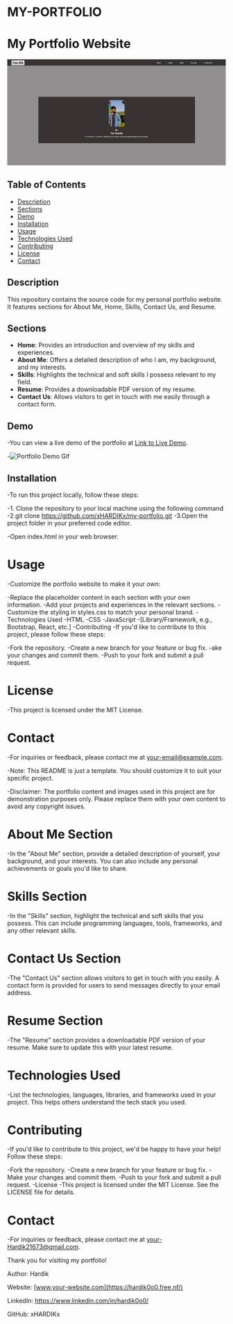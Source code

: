 # MY-PORTFOLIO

# My Portfolio Website

![Portfolio Preview](portfolio_preview.png)

## Table of Contents

- [Description](#description)
- [Sections](#sections)
- [Demo](#demo)
- [Installation](#installation)
- [Usage](#usage)
- [Technologies Used](#technologies-used)
- [Contributing](#contributing)
- [License](#license)
- [Contact](#contact)

## Description

This repository contains the source code for my personal portfolio website. It features sections for About Me, Home, Skills, Contact Us, and Resume.

## Sections

- **Home**: Provides an introduction and overview of my skills and experiences.
- **About Me**: Offers a detailed description of who I am, my background, and my interests.
- **Skills**: Highlights the technical and soft skills I possess relevant to my field.
- **Resume**: Provides a downloadable PDF version of my resume.
- **Contact Us**: Allows visitors to get in touch with me easily through a contact form.

## Demo

-You can view a live demo of the portfolio at [Link to Live Demo](https://hardik0o0.free.nf/).

-![Portfolio Demo Gif](portfolio_demo.gif)

## Installation

-To run this project locally, follow these steps:

-1. Clone the repository to your local machine using the following command
-2.git clone https://github.com/xHARDIKx/my-portfolio.git
-3.Open the project folder in your preferred code editor.

-Open index.html in your web browser.

# Usage

-Customize the portfolio website to make it your own:

-Replace the placeholder content in each section with your own information.
-Add your projects and experiences in the relevant sections.
-Customize the styling in styles.css to match your personal brand.
-Technologies Used
-HTML
-CSS
-JavaScript
-[Library/Framework, e.g., Bootstrap, React, etc.]
-Contributing
-If you'd like to contribute to this project, please follow these steps:

-Fork the repository.
-Create a new branch for your feature or bug fix.
-ake your changes and commit them.
-Push to your fork and submit a pull request.

# License
-This project is licensed under the MIT License.

# Contact

-For inquiries or feedback, please contact me at your-email@example.com.

-Note: This README is just a template. You should customize it to suit your specific project.

-Disclaimer: The portfolio content and images used in this project are for demonstration purposes only. Please replace them with your own content to avoid any copyright issues.

# About Me Section
-In the "About Me" section, provide a detailed description of yourself, your background, and your interests. You can also include any personal achievements or goals you'd like to share.

# Skills Section
-In the "Skills" section, highlight the technical and soft skills that you possess. This can include programming languages, tools, frameworks, and any other relevant skills.

# Contact Us Section
-The "Contact Us" section allows visitors to get in touch with you easily. A contact form is provided for users to send messages directly to your email address.

# Resume Section
-The "Resume" section provides a downloadable PDF version of your resume. Make sure to update this with your latest resume.

# Technologies Used
-List the technologies, languages, libraries, and frameworks used in your project. This helps others understand the tech stack you used.

# Contributing
-If you'd like to contribute to this project, we'd be happy to have your help! Follow these steps:

-Fork the repository.
-Create a new branch for your feature or bug fix.
-Make your changes and commit them.
-Push to your fork and submit a pull request.
-License
-This project is licensed under the MIT License. See the LICENSE file for details.

# Contact
-For inquiries or feedback, please contact me at your-Hardik21673@gmail.com.

Thank you for visiting my portfolio!

Author: Hardik

Website: [www.your-website.com](https://hardik0o0.free.nf/)

LinkedIn: https://www.linkedin.com/in/hardik0o0/

GitHub: xHARDIKx

